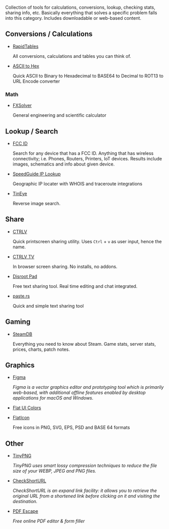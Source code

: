 Collection of tools for calculations, conversions, lookup, checking stats, sharing info, etc.
Basically everything that solves a specific problem falls into this category. Includes downloadable or web-based content.

## Conversions / Calculations

-   [RapidTables](https://www.rapidtables.com/)

    All conversions, calculations and tables you can think of. 

-   [ASCII to Hex](https://www.asciitohex.com/)

    Quick ASCII to Binary to Hexadecimal to BASE64 to Decimal to ROT13 to URL Encode converter

### Math

-   [FXSolver](https://www.fxsolver.com/)

    General engineering and scientific calculator

## Lookup / Search

-   [FCC ID](https://fccid.io/) 

    Search for any device that has a FCC ID. Anything that has wireless connectivity; i.e. Phones, Routers, Printers, IoT devices. Results include images, schematics and info about given device.

-   [SpeedGuide IP Lookup](https://www.speedguide.net/ip/)

    Geographic IP locater with WHOIS and traceroute integrations

-   [TinEye](https://tineye.com/)

    Reverse image search.

## Share

-   [CTRLV](https://ctrlv.link/)

    Quick printscreen sharing utility. Uses `Ctrl` + `v` as user input, hence the name.

-   [CTRLV TV](https://ctrlv.tv/)

    In browser screen sharing. No installs, no addons.

-   [Disroot Pad](https://pad.disroot.org/)

    Free text sharing tool. Real time editing and chat integrated. 

-   [paste.rs](https://paste.rs/web)

    Quick and simple text sharing tool

## Gaming

-   [SteamDB](https://steamdb.info/)

    Everything you need to know about Steam. Game stats, server stats, prices, charts, patch notes.

## Graphics

- [Figma](https://www.figma.com/)

    *Figma is a vector graphics editor and prototyping tool which is primarily web-based, with additional offline features enabled by desktop applications for macOS and Windows.*

- [Flat UI Colors](https://flatuicolors.com/)
- [FlatIcon](https://www.flaticon.com/)

    Free icons in PNG, SVG, EPS, PSD and BASE 64 formats

## Other

-   [TinyPNG](https://tinypng.com/)

    *TinyPNG uses smart lossy compression techniques to reduce the file size of your WEBP, JPEG and PNG files.*

-   [CheckShortURL](https://checkshorturl.com/)

    *CheckShortURL is an expand link facility: it allows you to retrieve the original URL from a shortened link before clicking on it and visiting the destination.*

- [PDF Escape](https://www.pdfescape.com/windows/)

    *Free online PDF editor & form filler*

